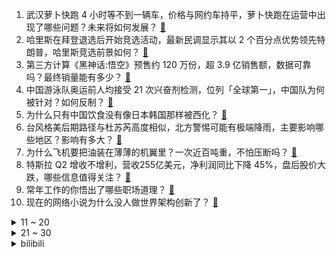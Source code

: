 1. 武汉萝卜快跑 4 小时等不到一辆车，价格与网约车持平，萝卜快跑在运营中出现了哪些问题？未来将如何发展？ [:link:](https://www.zhihu.com/question/662455990)
2. 哈里斯在拜登退选后开始竞选活动，最新民调显示其以 2 个百分点优势领先特朗普，哈里斯竞选前景如何？ [:link:](https://www.zhihu.com/question/662440931)
3. 第三方计算《黑神话:悟空》预售约 120 万份，超 3.9 亿销售额，数据可靠吗？最终销量能有多少？ [:link:](https://www.zhihu.com/question/662245772)
4. 中国游泳队奥运前人均接受 21 次兴奋剂检测，位列「全球第一」，中国队为何被针对？如何反制？ [:link:](https://www.zhihu.com/question/662445499)
5. 为什么只有中国饮食没有像日本韩国那样被西化？ [:link:](https://www.zhihu.com/question/658805757)
6. 台风格美后期路径与杜苏芮高度相似，北方警惕可能有极端降雨，主要影响哪些地区？影响有多大？ [:link:](https://www.zhihu.com/question/662444722)
7. 为什么飞机要把油装在薄薄的机翼里？一次近百吨重，不怕压断吗？ [:link:](https://www.zhihu.com/question/662273906)
8. 特斯拉 Q2 增收不增利，营收255亿美元，净利润同比下降 45%，盘后股价大跌，哪些信息值得关注？ [:link:](https://www.zhihu.com/question/662437785)
9. 常年工作的你悟出了哪些职场道理？ [:link:](https://www.zhihu.com/question/661554659)
10. 现在的网络小说为什么没人做世界架构创新了？ [:link:](https://www.zhihu.com/question/661529307)
<details>
<summary>11 ~ 20</summary>

11. 如何看待台湾语文课本文言文被删掉四分之三，包括《岳阳楼记》《兰亭集序》等？将带来哪些影响？ [:link:](https://www.zhihu.com/question/662436211)
12. 请问可否给我接下来的高中提一些建议？ [:link:](https://www.zhihu.com/question/662222912)
13. 如何评价中国政法大学罗翔教授？ [:link:](https://www.zhihu.com/question/378314247)
14. 小熊破壁机哪款好哪个性价比高？ [:link:](https://www.zhihu.com/question/662380382)
15. 乌鲁木齐机场拟更名为「乌鲁木齐天山国际机场」，更名的初衷和目的是什么？ [:link:](https://www.zhihu.com/question/662396862)
16. 冯小刚新电影《向阳·花》官宣女一号赵丽颖，如何看待赵丽颖转身进军电影圈？ [:link:](https://www.zhihu.com/question/662281380)
17. 为什么商纣王和申公豹都可以封神，妲己却不可以？ [:link:](https://www.zhihu.com/question/54675225)
18. 女子称包吃包住的工作实则是招聘「情人」，求职者应如何有效避免招聘陷阱？平台应如何加强监管招聘欺诈行为？ [:link:](https://www.zhihu.com/question/662437077)
19. 尼泊尔加德满都机场飞机坠毁事故已致 22 人丧生，具体情况如何？飞机坠毁原因可能是什么？ [:link:](https://www.zhihu.com/question/662453188)
20. 美剧中的外国人一顿饭只吃了个三明治就行了，他们饭量真的那么小吗？ [:link:](https://www.zhihu.com/question/27162329)
</details>
<details>
<summary>21 ~ 30</summary>

21. 哈里斯会成为美国历史上第一位女总统吗? [:link:](https://www.zhihu.com/question/662282593)
22. 富士康将投资 10 亿元在郑州建新总部大楼，新能源汽车试制中心在郑州航空港区开工，哪些信息值得关注？ [:link:](https://www.zhihu.com/question/662478073)
23. 既想学哲学或者心理学，又觉得它们很枯燥怎么办？ [:link:](https://www.zhihu.com/question/659272300)
24. 一年级孩子总是对嘴，除了打骂还能怎么教育？ [:link:](https://www.zhihu.com/question/660301355)
25. 如果让喜爱《红楼梦》又充满想象力的你，用AI“还原”梦想中的大观园，你会呈现出怎样韵味十足的建筑？ [:link:](https://www.zhihu.com/question/661058080)
26. 夏季天气炎热总是长痘，有哪些快速有效的办法护理肌肤？ [:link:](https://www.zhihu.com/question/662447843)
27. 在山东，你是怎么考上公务员的？ [:link:](https://www.zhihu.com/question/268980975)
28. 在马来西亚留学的优势有哪些？ [:link:](https://www.zhihu.com/question/545329216)
29. 《玫瑰的故事》中庄国栋为什么抛弃玫瑰？ [:link:](https://www.zhihu.com/question/658901950)
30. 2024 LPL 夏季赛LNG 2:1 JDG，如何评价这场比赛？ [:link:](https://www.zhihu.com/question/662479097)
</details><details>
<summary>bilibili</summary>

</details>